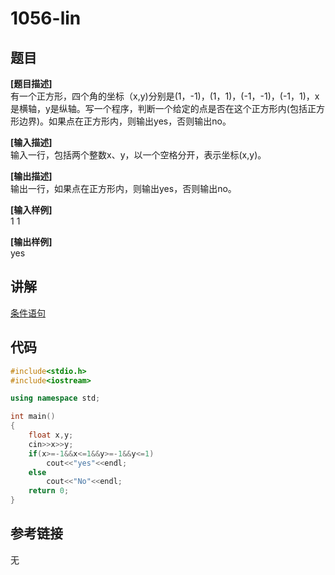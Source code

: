 # 1056-lin
## 题目  
**[题目描述]**  
有一个正方形，四个角的坐标（x,y)分别是(1，-1)，(1，1)，(-1，-1)，(-1，1)，x是横轴，y是纵轴。写一个程序，判断一个给定的点是否在这个正方形内(包括正方形边界)。如果点在正方形内，则输出yes，否则输出no。   

**[输入描述]**   
输入一行，包括两个整数x、y，以一个空格分开，表示坐标(x,y)。  

**[输出描述]**  
输出一行，如果点在正方形内，则输出yes，否则输出no。  

**[输入样例]**  
1 1  

**[输出样例]**  
yes  

## 讲解  
[条件语句]([1])  

## 代码  

```cpp
#include<stdio.h>
#include<iostream>

using namespace std; 

int main()
{
	float x,y;
	cin>>x>>y;
	if(x>=-1&&x<=1&&y>=-1&&y<=1)
		cout<<"yes"<<endl;
	else
		cout<<"No"<<endl;
    return 0;
}
```

## 参考链接  
无  
